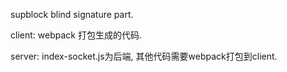 supblock blind signature part.

client: webpack 打包生成的代码.

server: index-socket.js为后端, 其他代码需要webpack打包到client.
